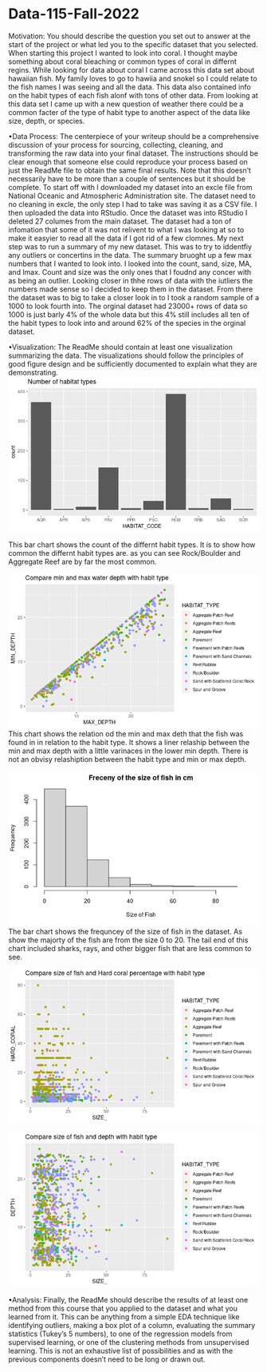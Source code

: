 # Data-115-Fall-2022

Motivation: You should describe the question you set out to answer at the start of the project or
what led you to the specific dataset that you selected.
When starting this project I wanted to look into coral. I thought maybe something about coral bleaching or common types of coral in differnt regins. While looking for data about coral I came across this data set about hawaiian fish. My family loves to go to hawiia and snokel so I could relate to the fish names I was seeing and all the data. This data also contained info on the habit types of each fish alonf with tons of other data. From looking at this data set I came up with a new question of weather there could be a common facter of the type of habit type to another aspect of the data like size, depth, or species.

•Data Process: The centerpiece of your writeup should be a comprehensive discussion of your
process for sourcing, collecting, cleaning, and transforming the raw data into your final dataset. The
instructions should be clear enough that someone else could reproduce your process based on just the
ReadMe file to obtain the same final results. Note that this doesn’t necessarily have to be more than
a couple of sentences but it should be complete.
To start off with I downloaded my dataset into an excle file from National Oceanic and Atmospheric Administration site. The dataset need to no cleaning in excle, the only step I had to take was saving it as a CSV file. I then uploaded the data into RStudio. Once the dataset was into RStudio I deleted 27 columes from the main dataset. The dataset had a ton of infomation that some of it was not relivent to what I was looking at so to make it easyier to read all the data if I got rid of a few clomnes. My next step was to run a summary of my new dataset. This was to try to iddentfiy any outliers or concertins in the data. The summary bruoght up a few max numbers that I wanted to look into. I looked into the count, sand, size, MA, and lmax. Count and size was the only ones that I foudnd any concer with as being an outlier. Looking closer in thhe rows of data with the iutliers the numbers made sense so I decided to keep them in the dataset. From there the dataset was to big to take a closer look in to I took a random sample of a 1000 to look fourth into. The orginal dataset had 23000+ rows of data so 1000 is just barly 4% of the whole data but this 4% still includes all ten of the habit types to look into and around 62% of the species in the orginal dataset.

•Visualization: The ReadMe should contain at least one visualization summarizing the data. The
visualizations should follow the principles of good figure design and be sufficiently documented to
explain what they are demonstrating.
![alt text](https://raw.githubusercontent.com/gabiisaak/Data-115-Fall-2022/main/Hab.%20Num..png)

This bar chart shows the count of the differnt habit types. It is to show how common the differnt habit types are. as you can see Rock/Boulder and Aggregate Reef are by far the most common.

![alt text](https://raw.githubusercontent.com/gabiisaak/Data-115-Fall-2022/main/Wat.%20Dep.%20Hab..png)
This chart shows the relation od the min and max deth that the fish was found in in relation to the habit type. It shows a liner relaship between the min and max depth with a little varinaces in the lower min depth. There is not an obvisy relashiption between the habit type and min or max depth.

![alt text](https://raw.githubusercontent.com/gabiisaak/Data-115-Fall-2022/main/Size%20Num..png)
The bar chart shows the frequncey of the size of fish in the dataset. As show the majorty of the fish are from the size 0 to 20. The tail end of this chart included sharks, rays, and other bigger fish that are less common to see.

![alt text](https://raw.githubusercontent.com/gabiisaak/Data-115-Fall-2022/main/Hard%20Hab.png)


![alt text](https://raw.githubusercontent.com/gabiisaak/Data-115-Fall-2022/main/Size%20Hab.png)







•Analysis: Finally, the ReadMe should describe the results of at least one method from this course
that you applied to the dataset and what you learned from it. This can be anything from a simple EDA
technique like identifying outliers, making a box plot of a column, evaluating the summary statistics
(Tukey’s 5 numbers), to one of the regression models from supervised learning, or one of the clustering
methods from unsupervised learning. This is not an exhaustive list of possibilities and as with the
previous components doesn’t need to be long or drawn out.
